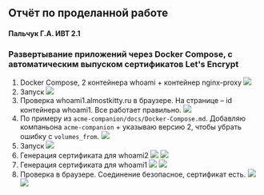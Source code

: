 ## Отчёт по проделанной работе
#### Пальчук Г.А. ИВТ 2.1

### Развертывание приложений через Docker Compose, с автоматическим выпуском сертификатов  Let's Encrypt
1. Docker Compose, 2 контейнера whoami + контейнер nginx-proxy
![](nginx-proxy-lets-encrypt/img/1.png)
2. Запуск
![](nginx-proxy-lets-encrypt/img/2.png)
3. Проверка whoami1.almostkitty.ru в браузере. На странице – id контейнера whoami1. Все работает правильно.
![](nginx-proxy-lets-encrypt/img/3.png)
4. По примеру из ```acme-companion/docs/Docker-Compose.md```. Добавляю компаньона ```acme-companion``` + указываю версию 2, чтобы убрать ошибку с ```volumes_from```.
![](nginx-proxy-lets-encrypt/img/5.png)
5. Запуск
![](nginx-proxy-lets-encrypt/img/6.png)
6. Генерация сертификата для whoami2
![](nginx-proxy-lets-encrypt/img/7.png)
![](nginx-proxy-lets-encrypt/img/8.png)
8. Генерация сертификата для whoami1
![](nginx-proxy-lets-encrypt/img/9.png)
![](nginx-proxy-lets-encrypt/img/10.png)
9. Проверка в браузере. Соединение безопасное, сертификат есть.
![](nginx-proxy-lets-encrypt/img/11.png)
![](nginx-proxy-lets-encrypt/img/12.png)